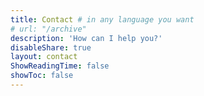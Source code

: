 ```yaml
---
title: Contact # in any language you want
# url: "/archive"
description: 'How can I help you?'
disableShare: true
layout: contact
ShowReadingTime: false
showToc: false
---
```

